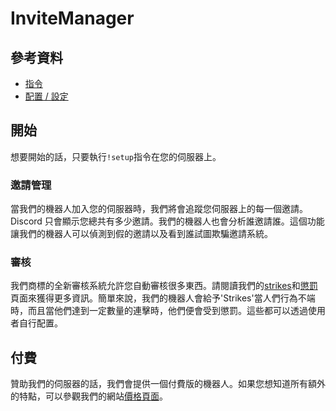 # InviteManager

## 參考資料

- [指令](/zh-TW/reference/commands.md)
- [配置 / 設定](/zh-TW/reference/settings.md)

## 開始

想要開始的話，只要執行`!setup`指令在您的伺服器上。

### 邀請管理

當我們的機器人加入您的伺服器時，我們將會追蹤您伺服器上的每一個邀請。Discord 只會顯示您總共有多少邀請。我們的機器人也會分析誰邀請誰。這個功能讓我們的機器人可以偵測到假的邀請以及看到誰試圖欺騙邀請系統。

### 審核

我們商標的全新審核系統允許您自動審核很多東西。請閱讀我們的[strikes](/zh-TW/modules/moderation/strikes.md)和[懲罰](/zh-TW/modules/moderation/punishments.md)頁面來獲得更多資訊。簡單來說，我們的機器人會給予'Strikes'當人們行為不端時，而且當他們達到一定數量的連擊時，他們便會受到懲罰。這些都可以透過使用者自行配置。

## 付費

贊助我們的伺服器的話，我們會提供一個付費版的機器人。如果您想知道所有額外的特點，可以參觀我們的網站[價格頁面](/zh-TW/premium/features.md)。
